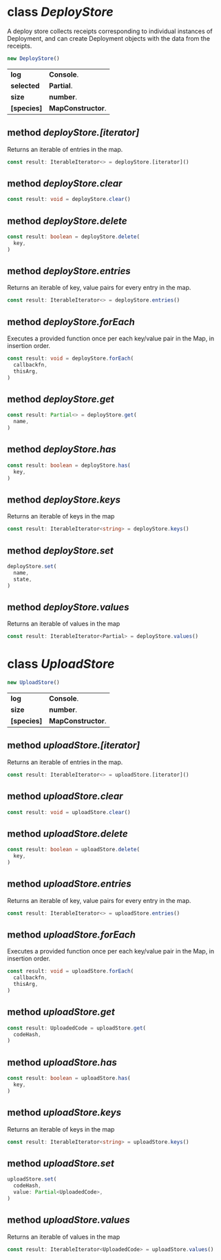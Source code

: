 <!-- @hackbg/docs: begin -->

# class *DeployStore*
A deploy store collects receipts corresponding to individual instances of Deployment,
and can create Deployment objects with the data from the receipts.

```typescript
new DeployStore()
```

<table><tbody>
<tr><td valign="top">
<strong>log</strong></td>
<td><strong>Console</strong>. </td></tr>
<tr><td valign="top">
<strong>selected</strong></td>
<td><strong>Partial</strong>. </td></tr>
<tr><td valign="top">
<strong>size</strong></td>
<td><strong>number</strong>. </td></tr>
<tr><td valign="top">
<strong>[species]</strong></td>
<td><strong>MapConstructor</strong>. </td></tr></tbody></table>

## method *deployStore.[iterator]*
Returns an iterable of entries in the map.
```typescript
const result: IterableIterator<> = deployStore.[iterator]()
```

## method *deployStore.clear*
```typescript
const result: void = deployStore.clear()
```

## method *deployStore.delete*

```typescript
const result: boolean = deployStore.delete(
  key,
)
```

## method *deployStore.entries*
Returns an iterable of key, value pairs for every entry in the map.
```typescript
const result: IterableIterator<> = deployStore.entries()
```

## method *deployStore.forEach*
Executes a provided function once per each key/value pair in the Map, in insertion order.
```typescript
const result: void = deployStore.forEach(
  callbackfn,
  thisArg,
)
```

## method *deployStore.get*
```typescript
const result: Partial<> = deployStore.get(
  name,
)
```

## method *deployStore.has*

```typescript
const result: boolean = deployStore.has(
  key,
)
```

## method *deployStore.keys*
Returns an iterable of keys in the map
```typescript
const result: IterableIterator<string> = deployStore.keys()
```

## method *deployStore.set*
```typescript
deployStore.set(
  name,
  state,
)
```

## method *deployStore.values*
Returns an iterable of values in the map
```typescript
const result: IterableIterator<Partial> = deployStore.values()
```

# class *UploadStore*
```typescript
new UploadStore()
```

<table><tbody>
<tr><td valign="top">
<strong>log</strong></td>
<td><strong>Console</strong>. </td></tr>
<tr><td valign="top">
<strong>size</strong></td>
<td><strong>number</strong>. </td></tr>
<tr><td valign="top">
<strong>[species]</strong></td>
<td><strong>MapConstructor</strong>. </td></tr></tbody></table>

## method *uploadStore.[iterator]*
Returns an iterable of entries in the map.
```typescript
const result: IterableIterator<> = uploadStore.[iterator]()
```

## method *uploadStore.clear*
```typescript
const result: void = uploadStore.clear()
```

## method *uploadStore.delete*

```typescript
const result: boolean = uploadStore.delete(
  key,
)
```

## method *uploadStore.entries*
Returns an iterable of key, value pairs for every entry in the map.
```typescript
const result: IterableIterator<> = uploadStore.entries()
```

## method *uploadStore.forEach*
Executes a provided function once per each key/value pair in the Map, in insertion order.
```typescript
const result: void = uploadStore.forEach(
  callbackfn,
  thisArg,
)
```

## method *uploadStore.get*
```typescript
const result: UploadedCode = uploadStore.get(
  codeHash,
)
```

## method *uploadStore.has*

```typescript
const result: boolean = uploadStore.has(
  key,
)
```

## method *uploadStore.keys*
Returns an iterable of keys in the map
```typescript
const result: IterableIterator<string> = uploadStore.keys()
```

## method *uploadStore.set*
```typescript
uploadStore.set(
  codeHash,
  value: Partial<UploadedCode>,
)
```

## method *uploadStore.values*
Returns an iterable of values in the map
```typescript
const result: IterableIterator<UploadedCode> = uploadStore.values()
```
<!-- @hackbg/docs: end -->